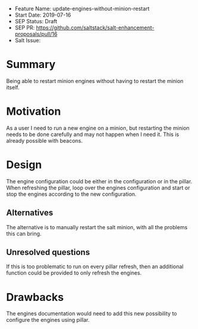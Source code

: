 - Feature Name: update-engines-without-minion-restart
- Start Date: 2019-07-16 
- SEP Status: Draft
- SEP PR: https://github.com/saltstack/salt-enhancement-proposals/pull/16
- Salt Issue: 

# Summary
[summary]: #summary

Being able to restart minion engines without having to restart the minion itself.

# Motivation
[motivation]: #motivation

As a user I need to run a new engine on a minion, but restarting the minion needs to be done carefully and may not happen when I need it.
This is already possible with beacons.

# Design
[design]: #detailed-design

The engine configuration could be either in the configuration or in the pillar.
When refreshing the pillar, loop over the engines configuration and start or stop the engines according to the new configuration.

## Alternatives
[alternatives]: #alternatives

The alternative is to manually restart the salt minion, with all the problems this can bring.

## Unresolved questions
[unresolved]: #unresolved-questions

If this is too problematic to run on every pillar refresh, then an additional function could be provided to only refresh the engines.

# Drawbacks
[drawbacks]: #drawbacks

The engines documentation would need to add this new possibility to configure the engines using pillar.
